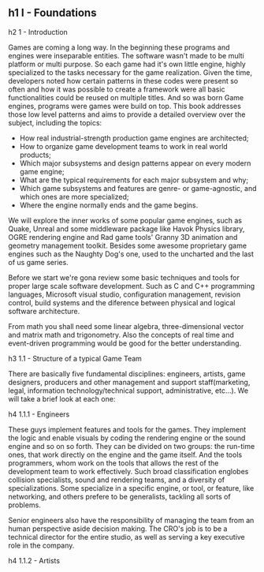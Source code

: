 h1 I - Foundations
---

h2 1 - Introduction 

Games are coming a long way. In the beginning these programs and engines were inseparable entities. The software wasn't made to be multi platform or multi purpose. So each game had it's own little engine, highly specialized to the tasks necessary for the game realization. Given the time, developers noted how certain patterns in these codes were present so often and how it was possible to create a framework were all basic functionalities could be reused on multiple titles. And so was born Game engines, programs were games were build on top. This book addresses those low level patterns and aims to provide a detailed overview over the subject, including the topics:

- How real industrial-strength production game engines are architected;
- How to organize game development teams to work in real world products;
- Which major subsystems and design patterns appear on every modern game engine;
- What are the typical requirements for each major subsystem and why;
- Which game subsystems and features are genre- or game-agnostic, and which ones are more specialized;
- Where the engine normally ends and the game begins.

We will explore the inner works of some popular game engines, such as Quake, Unreal and some middleware package like Havok Physics library, OGRE rendering engine and Rad game tools' Granny 3D animation and geometry management toolkit. Besides some awesome proprietary game engines such as the Naughty Dog's one, used to the uncharted and the last of us game series. 

Before we start we're gona review some basic techniques and tools for  proper large scale software development. Such as C and C++ programming languages, Microsoft visual studio, configuration management, revision control, build systems and the diference between physical and logical software architecture.

From math you shall need some linear algebra, three-dimensional vector and matrix math and trigonometry. Also the concepts of real time and event-driven programming would be good for the better understanding.

h3 1.1 - Structure of a typical Game Team

There are basically five fundamental disciplines: engineers, artists, game designers, producers and other management and support staff(marketing, legal, information technology/technical support, administrative, etc...). We will take a brief look at each one:

h4 1.1.1 - Engineers

These guys implement features and tools for the games. They implement the logic and enable visuals by coding the rendering engine or the sound engine and so on so forth. They can be divided on two groups: the run-time ones, that work directly on the engine and the game itself. And the tools programmers, whom work on the tools that allows the rest of the development team to work effectively. Such broad classification englobes collision specialists, sound and rendering teams, and a diversity of specializations. Some specialize in a specific engine, or tool, or feature, like networking, and others prefere to be generalists, tackling all sorts of problems.

Senior engineers also have the responsibility of managing the team from an human perspective aside decision making. The CRO's job is to be a technical director for the entire studio, as well as serving a key executive role in the company.

h4 1.1.2 - Artists


